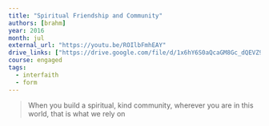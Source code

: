 ```yaml
---
title: "Spiritual Friendship and Community"
authors: [brahm]
year: 2016
month: jul
external_url: "https://youtu.be/ROIlbFmhEAY"
drive_links: ["https://drive.google.com/file/d/1x6hY6S0aQcaGM8Gc_dQEVZ9qrOPsYRcE/view?usp=drivesdk"]
course: engaged
tags:
  - interfaith
  - form
---
```


> When you build a spiritual, kind community, wherever you are in this world, that is what we rely on
